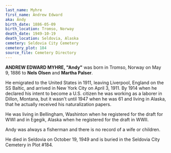 ```yaml
---
last_name: Myhre
first_name: Andrew Edward
aka: Andy
birth_date: 1886-05-09
birth_location: Tromso, Norway
death_date: 1949-10-19
death_location: Seldovia, Alaska
cemetery: Seldovia City Cemetery
cemetery_plot: 184
source_file: Cemetery Directory
---
```

**ANDREW EDWARD MYHRE, "Andy"** was born in Tromso, Norway on May 9, 1886 to **Nels Olsen** and **Martha Palser**.  

He emigrated to the United States in 1911, leaving Liverpool, England on the SS Baltic, and arrived in New York City on April 3, 1911. By 1914 when he declared his intent to become a U.S. citizen he was working as a laborer in Dillon, Montana, but it wasn't until 1947 when he was 61 and living in Alaska, that he actually received his naturalization papers.

He was living in Bellingham, Washinton when he registered for the draft for WWI and in Egegik, Alaska when he registered for the draft in WWII. 

Andy was always a fisherman and there is no record of a wife or children. 

He died in Seldovia on October 19, 1949 and is buried in the Seldovia City Cemetery in Plot #184.  

